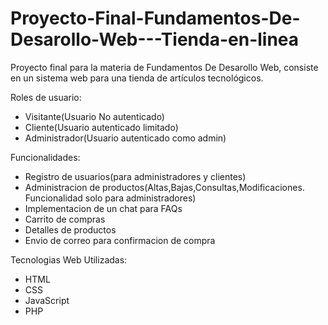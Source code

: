 # Proyecto-Final-Fundamentos-De-Desarollo-Web---Tienda-en-linea

Proyecto final para la materia de Fundamentos De Desarollo Web, consiste en un sistema web para una tienda de artículos tecnológicos.

Roles de usuario:
- Visitante(Usuario No autenticado)
- Cliente(Usuario autenticado limitado)
- Administrador(Usuario autenticado como admin)

Funcionalidades:
- Registro de usuarios(para administradores y clientes)
- Administracion de productos(Altas,Bajas,Consultas,Modificaciones. Funcionalidad solo para administradores)
- Implementacion de un chat para FAQs
- Carrito de compras
- Detalles de productos
- Envio de correo para confirmacion de compra

Tecnologias Web Utilizadas:
- HTML
- CSS
- JavaScript
- PHP
